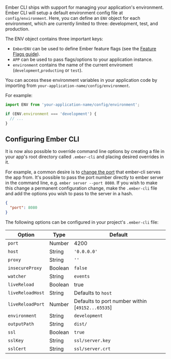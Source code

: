 Ember CLI ships with support for managing your application's environment. Ember CLI will setup a default environment config file at `config/environment`. Here, you can define an `ENV` object for each environment, which are currently limited to three: development, test, and production.

The ENV object contains three important keys:
- `EmberENV` can be used to define Ember feature flags (see the [Feature Flags guide](http://emberjs.com/guides/configuring-ember/feature-flags/)).
- `APP` can be used to pass flags/options to your application instance.
- `environment` contains the name of the current enviroment (`development`,`producting` or `test`).

You can access these environment variables in your application code by importing from `your-application-name/config/environment`.

For example:

```js
import ENV from 'your-application-name/config/environment';

if (ENV.environment === 'development') {
  // ...
}
```

## Configuring Ember CLI

It is now also possible to override command line options by creating a file in your app's root directory called `.ember-cli` and placing desired overrides in it.

For example, a common desire is to [change the port](http://stackoverflow.com/questions/24003944/save-port-number-for-ember-cli-in-a-config-file) that ember-cli serves the app from. It's possible to pass the port number directly to ember server in the command line, e.g. `ember server --port 8080`. If you wish to make this change a permanent configuration change, make the `.ember-cli` file and add the options you wish to pass to the server in a hash.

```json
{
  "port": 8080
}
```

The following options can be configured in your project's `.ember-cli` file:

<table>
  <thead>
    <tr>
      <th>Option</th>
      <th>Type</th>
      <th>Default</th>
    </tr>
  </thead>
  <tbody>
    <tr>
      <td><code>port</code></td>
      <td>Number</td>
      <td>4200</td>
    </tr>
    <tr>
      <td><code>host</code></td>
      <td>String</td>
      <td><code>'0.0.0.0'</code></td>
    </tr>
    <tr>
      <td><code>proxy</code></td>
      <td>String</td>
      <td><code>''</code></td>
    </tr>
    <tr>
      <td><code>insecureProxy</code></td>
      <td>Boolean</td>
      <td><code>false</code></td>
    </tr>
    <tr>
      <td><code>watcher</code></td>
      <td>String</td>
      <td><code>events</code></td>
    </tr>
    <tr>
      <td><code>liveReload</code></td>
      <td>Boolean</td>
      <td>true</td>
    </tr>
    <tr>
      <td><code>liveReloadHost</code></td>
      <td>String</td>
      <td>Defaults to <code>host</code></td>
    </tr>
    <tr>
      <td>
        <code>liveReloadPort</code>
      </td>
      <td>Number</td>
      <td>Defaults to port number within [<code>49152...65535</code>]</td>
    </tr>
    <tr>
      <td><code>environment</code></td>
      <td>String</td>
      <td><code>development</code></td>
    </tr>
    <tr>
      <td><code>outputPath</code></td>
      <td>String</td>
      <td><code>dist/</code></td>
    </tr>
    <tr>
      <td><code>ssl</code></td>
      <td>Boolean</td>
      <td><code>true</code></td>
    </tr>
    <tr>
      <td><code>sslKey</code></td>
      <td>String</td>
      <td><code>ssl/server.key</code></td>
    </tr>
    <tr>
      <td><code>sslCert</code></td>
      <td>String</td>
      <td><code>ssl/server.crt</code></td>
    </tr>
  </tbody>
</table>
